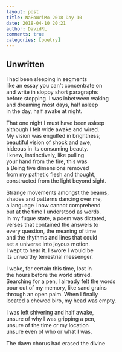 ```yaml
---  
layout: post  
title: NaPoWriMo 2018 Day 10  
date: 2018-04-10 20:21  
author: DavidRL  
comments: true  
categories: [poetry] 
---  
```

## Unwritten  

I had been sleeping in segments  
like an essay you can't concentrate on  
and write in sloppy short paragraphs  
before stopping. I was inbetween waking  
and dreaming most days, half asleep  
in the day, half awake at night.  

That one night I must have been asleep  
although I felt wide awake and wired.  
My vision was engulfed in brightness;  
beautiful vision of shock and awe,  
hideous in its consuming beauty.  
I knew, instinctively, like pulling  
your hand from the fire, this was  
a Being five dimensions removed  
from my pathetic flesh and thought,  
constructed from the light beyond sight.  

Strange movements amongst the beams,  
shades and patterns dancing over me,  
a language I now cannot comprehend  
but at the time I understood as words.  
In my fugue state, a poem was dictated,  
verses that contained the answers to  
every question, the meaning of time  
and the rhythms and lines that could  
set a universe into joyous motion.  
I wept to hear it. I swore I would be  
its unworthy terrestrial messenger.  

I woke, for certain this time, lost in  
the hours before the world stirred.  
Searching for a pen, I already felt the words  
pour out of my memory, like sand grains  
through an open palm. When I finally  
located a chewed biro, my head was empty.  

I was left shivering and half awake,  
unsure of why I was gripping a pen,  
unsure of the time or my location  
unsure even of who or what I was.  

The dawn chorus had erased the divine  
